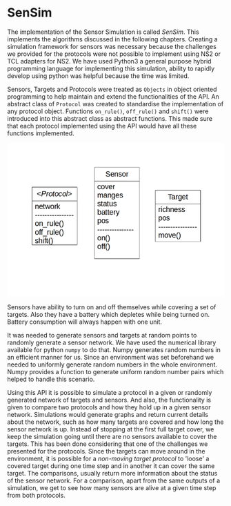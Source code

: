# SenSim

The implementation of the Sensor Simulation is called _SenSim_. This implements the algorithms discussed in the following chapters. Creating a simulation framework for sensors was necessary because the challenges we provided for the protocols were not possible to implement using NS2 or TCL adapters for NS2. We have used Python3 a general purpose hybrid programming language for implementing this simulation, ability to rapidly develop using python was helpful because the time was limited.

Sensors, Targets and Protocols were treated as `Objects` in object oriented programming to help maintain and extend the functionalities of the API. An abstract class of `Protocol` was created to standardise the implementation of any protocol object. Functions `on_rule()`, `off_rule()` and `shift()` were introduced into this abstract class as abstract functions. This made sure that each protocol implemented using the API would have all these functions implemented.

![Class Diagram of the API](clss_diag.png)

Sensors have ability to turn on and off themselves while covering a set of targets. Also they have a battery which depletes while being turned on. Battery consumption will always happen with one unit.

It was needed to generate sensors and targets at random points to randomly generate a sensor network. We have used the numerical library available for python `numpy` to do that. Numpy generates random numbers in an efficient manner for us. Since an environment was set beforehand we needed to uniformly generate random numbers in the whole environment. Numpy provides a function to generate uniform random number pairs which helped to handle this scenario.

Using this API it is possible to simulate a protocol in a given or randomly generated network of targets and sensors. And also, the functionality is given to compare two protocols and how they hold up in a given sensor network. Simulations would generate graphs and return current details about the network, such as how many targets are covered and how long the sensor network is up. Instead of stopping at the first full target cover, we keep the simulation going until there are no sensors available to cover the targets. This has been done considering that one of the challenges we presented for the protocols. Since the targets can move around in the environment, it is possible for a *non-moving target protocol* to 'loose' a covered target during one time step and in another it can cover the same target. The comparisons, usually return more information about the status of the sensor network. For a comparison, apart from the same outputs of a simulation, we get to see how many sensors are alive at a given time step from both protocols.
